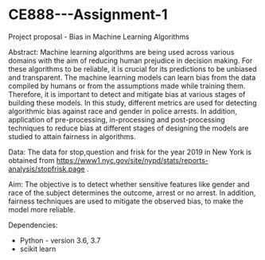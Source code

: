 # CE888---Assignment-1
Project proposal - Bias in Machine Learning Algorithms

Abstract:
Machine learning algorithms are being used across various domains with the aim of reducing human prejudice in decision making. For these algorithms to be reliable, it is crucial for its predictions to be unbiased and transparent. The machine learning models can learn bias from the data compiled by humans or from the assumptions made while training them. Therefore, it is important to detect and mitigate bias at various stages of building these models. In this study, different metrics are used for detecting algorithmic bias against race and gender in police arrests. In addition, application of pre-processing, in-processing and post-processing techniques to reduce bias at different stages of designing the models are studied to attain fairness in algorithms. 

Data:
The data for stop,question and frisk for the year 2019 in New York is obtained from https://www1.nyc.gov/site/nypd/stats/reports-analysis/stopfrisk.page .

Aim:
The objective is to detect whether sensitive features like gender and race of the subject determines the outcome, arrest or no arrest. In addition, fairness techniques are used to mitigate the observed bias, to make the model more reliable.

Dependencies:
* Python - version 3.6, 3.7
* scikit learn
